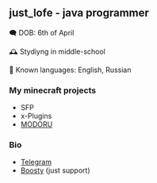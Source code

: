 ## just_lofe - java programmer

🗨️ DOB: 6th of April

🕰️ Stydiyng in middle-school

📖 Known languages: English, Russian

### My minecraft projects
- SFP
- x-Plugins
- [MODORU](https://discord.modoru.fun)

### Bio
- [Telegram](https://t.me/just_lofe)
- [Boosty](https://boosty.to/just_lofe) (just support)
